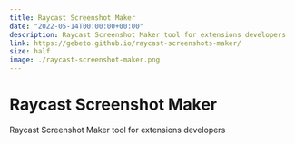 ```yaml
---
title: Raycast Screenshot Maker
date: "2022-05-14T00:00:00+00:00"
description: Raycast Screenshot Maker tool for extensions developers
link: https://gebeto.github.io/raycast-screenshots-maker/
size: half
image: ./raycast-screenshot-maker.png
---
```



# Raycast Screenshot Maker


Raycast Screenshot Maker tool for extensions developers
